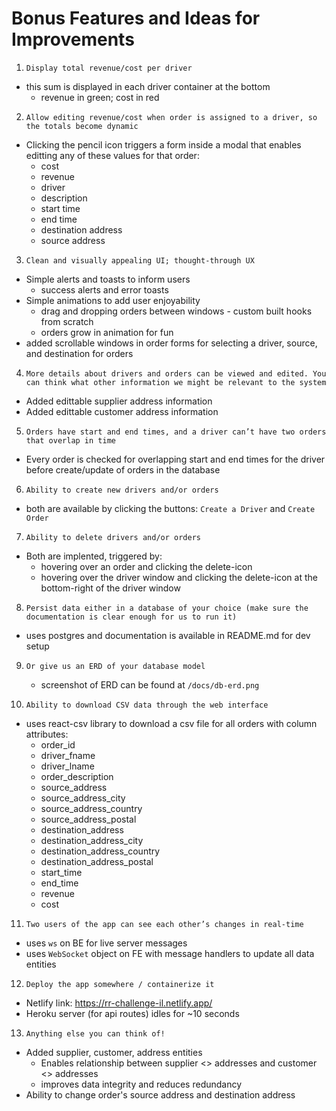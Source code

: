 # Bonus Features and Ideas for Improvements

1. `Display total revenue/cost per driver`
  - this sum is displayed in each driver container at the bottom
    - revenue in green; cost in red

2. `Allow editing revenue/cost when order is assigned to a driver, so the totals become dynamic`
  - Clicking the pencil icon triggers a form inside a modal that enables editting any of these values for that order:
      - cost
      - revenue
      - driver
      - description
      - start time
      - end time
      - destination address
      - source address

3. `Clean and visually appealing UI; thought-through UX` 
  - Simple alerts and toasts to inform users
    - success alerts and error toasts
  - Simple animations to add user enjoyability 
    - drag and dropping orders between windows - custom built hooks from scratch
    - orders grow in animation for fun 
  - added scrollable windows in order forms for selecting a driver, source, and destination for orders

4. `More details about drivers and orders can be viewed and edited. You can think what other information we might be relevant to the system`
  - Added edittable supplier address information
  - Added edittable customer address information

5. `Orders have start and end times, and a driver can’t have two orders that overlap in time`
  - Every order is checked for overlapping start and end times for the driver before create/update of orders in the database

6. `Ability to create new drivers and/or orders`
  - both are available by clicking the buttons: `Create a Driver` and `Create Order`
7. `Ability to delete drivers and/or orders`
  - Both are implented, triggered by: 
    - hovering over an order and clicking the delete-icon
    - hovering over the driver window and clicking the delete-icon at the bottom-right of the driver window


8. `Persist data either in a database of your choice (make sure the documentation is clear enough for us to run it)`
  - uses postgres and documentation is available in README.md for dev setup

9. `Or give us an ERD of your database model` 
   - screenshot of ERD can be found at `/docs/db-erd.png`

10. `Ability to download CSV data through the web interface`
  - uses react-csv library to download a csv file for all orders with column attributes:
    - order_id
    - driver_fname
    - driver_lname
    - order_description
    - source_address
    - source_address_city
    - source_address_country
    - source_address_postal
    - destination_address
    - destination_address_city
    - destination_address_country
    - destination_address_postal
    - start_time
    - end_time
    - revenue
    - cost
    
11. `Two users of the app can see each other’s changes in real-time`
  - uses `ws` on BE for live server messages
  - uses `WebSocket` object on FE with message handlers to update all data entities

12. `Deploy the app somewhere / containerize it`
  - Netlify link: https://rr-challenge-il.netlify.app/  
  - Heroku server (for api routes) idles for ~10 seconds


13. `Anything else you can think of!`    
  - Added supplier, customer, address entities
    - Enables relationship between supplier <> addresses and customer <> addresses 
    - improves data integrity and reduces redundancy
  - Ability to change order's source address and destination address

